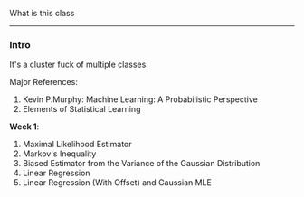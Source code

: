 What is this class

---
### **Intro**

It's a cluster fuck of multiple classes. 

Major References: 
1. Kevin P.Murphy: Machine Learning: A Probabilistic Perspective
2. Elements of Statistical Learning

**Week 1**: 
1. Maximal Likelihood Estimator
2. Markov's Inequality
3. Biased Estimator from the Variance of the Gaussian Distribution
4. Linear Regression
5. Linear Regression (With Offset) and Gaussian MLE


